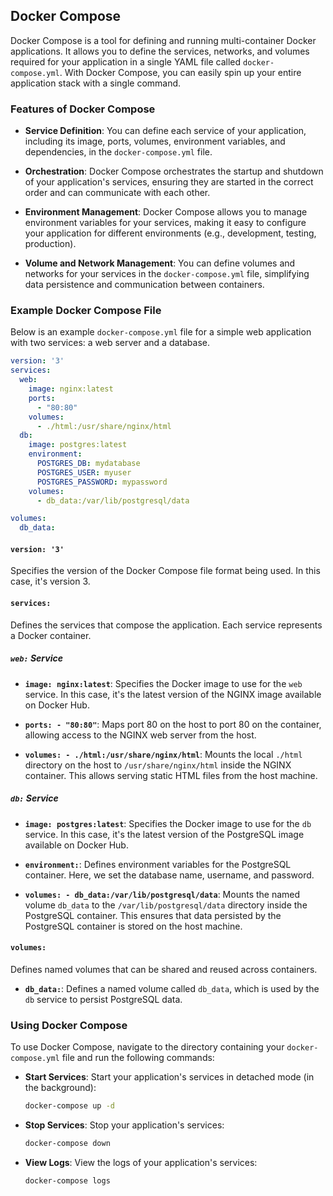 ## Docker Compose

Docker Compose is a tool for defining and running multi-container Docker applications. It allows you to define the services, networks, and volumes required for your application in a single YAML file called `docker-compose.yml`. With Docker Compose, you can easily spin up your entire application stack with a single command.

### Features of Docker Compose

- **Service Definition**: You can define each service of your application, including its image, ports, volumes, environment variables, and dependencies, in the `docker-compose.yml` file.
  
- **Orchestration**: Docker Compose orchestrates the startup and shutdown of your application's services, ensuring they are started in the correct order and can communicate with each other.
  
- **Environment Management**: Docker Compose allows you to manage environment variables for your services, making it easy to configure your application for different environments (e.g., development, testing, production).
  
- **Volume and Network Management**: You can define volumes and networks for your services in the `docker-compose.yml` file, simplifying data persistence and communication between containers.

### Example Docker Compose File

Below is an example `docker-compose.yml` file for a simple web application with two services: a web server and a database.

```yaml
version: '3'
services:
  web:
    image: nginx:latest
    ports:
      - "80:80"
    volumes:
      - ./html:/usr/share/nginx/html
  db:
    image: postgres:latest
    environment:
      POSTGRES_DB: mydatabase
      POSTGRES_USER: myuser
      POSTGRES_PASSWORD: mypassword
    volumes:
      - db_data:/var/lib/postgresql/data

volumes:
  db_data:
```
#### `version: '3'`

Specifies the version of the Docker Compose file format being used. In this case, it's version 3.

#### `services:`

Defines the services that compose the application. Each service represents a Docker container.

##### `web:` Service

- **`image: nginx:latest`**: Specifies the Docker image to use for the `web` service. In this case, it's the latest version of the NGINX image available on Docker Hub.
  
- **`ports: - "80:80"`**: Maps port 80 on the host to port 80 on the container, allowing access to the NGINX web server from the host.
  
- **`volumes: - ./html:/usr/share/nginx/html`**: Mounts the local `./html` directory on the host to `/usr/share/nginx/html` inside the NGINX container. This allows serving static HTML files from the host machine.

##### `db:` Service

- **`image: postgres:latest`**: Specifies the Docker image to use for the `db` service. In this case, it's the latest version of the PostgreSQL image available on Docker Hub.
  
- **`environment:`**: Defines environment variables for the PostgreSQL container. Here, we set the database name, username, and password.
  
- **`volumes: - db_data:/var/lib/postgresql/data`**: Mounts the named volume `db_data` to the `/var/lib/postgresql/data` directory inside the PostgreSQL container. This ensures that data persisted by the PostgreSQL container is stored on the host machine.

#### `volumes:`

Defines named volumes that can be shared and reused across containers.

- **`db_data:`**: Defines a named volume called `db_data`, which is used by the `db` service to persist PostgreSQL data.

### Using Docker Compose

To use Docker Compose, navigate to the directory containing your `docker-compose.yml` file and run the following commands:

- **Start Services**: Start your application's services in detached mode (in the background):

  ```bash
  docker-compose up -d
  ```

- **Stop Services**: Stop your application's services:

  ```bash
  docker-compose down
  ```

- **View Logs**: View the logs of your application's services:

  ```bash
  docker-compose logs
  ```

